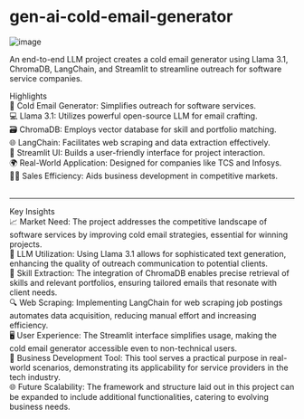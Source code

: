 # gen-ai-cold-email-generator

![image](https://github.com/user-attachments/assets/c0406043-8871-43a9-b9fb-784a9f699b6d)


An end-to-end LLM project creates a cold email generator using Llama 3.1, ChromaDB, LangChain, and Streamlit to streamline outreach for software service companies.<br>

Highlights<br>
📧 Cold Email Generator: Simplifies outreach for software services.<br>
💻 Llama 3.1: Utilizes powerful open-source LLM for email crafting.<br>
🗃️ ChromaDB: Employs vector database for skill and portfolio matching.<br>
🌐 LangChain: Facilitates web scraping and data extraction effectively.<br>
🚀 Streamlit UI: Builds a user-friendly interface for project interaction.<br>
🌍 Real-World Application: Designed for companies like TCS and Infosys.<br>
👨‍💼 Sales Efficiency: Aids business development in competitive markets.<br><br>
<hr>
Key Insights<br>
📈 Market Need: The project addresses the competitive landscape of software services by improving cold email strategies, essential for winning projects.<br>
🤖 LLM Utilization: Using Llama 3.1 allows for sophisticated text generation, enhancing the quality of outreach communication to potential clients.<br>
🧠 Skill Extraction: The integration of ChromaDB enables precise retrieval of skills and relevant portfolios, ensuring tailored emails that resonate with client needs.<br>
🔍 Web Scraping: Implementing LangChain for web scraping job postings automates data acquisition, reducing manual effort and increasing efficiency.<br>
🖥️ User Experience: The Streamlit interface simplifies usage, making the cold email generator accessible even to non-technical users.<br>
💼 Business Development Tool: This tool serves a practical purpose in real-world scenarios, demonstrating its applicability for service providers in the tech industry.<br>
🌐 Future Scalability: The framework and structure laid out in this project can be expanded to include additional functionalities, catering to evolving business needs.<br>
